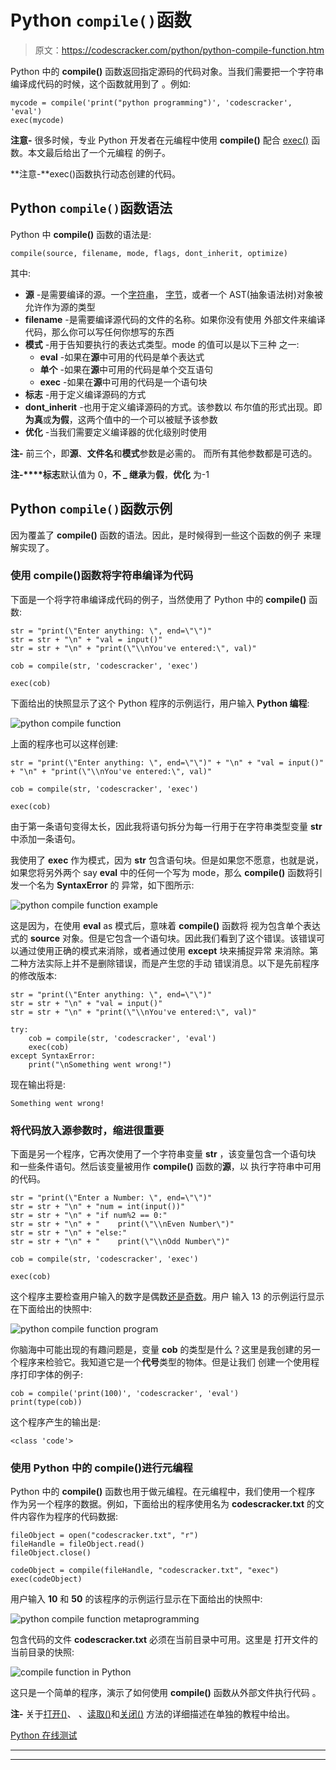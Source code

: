 # Python `compile()`函数

> 原文：<https://codescracker.com/python/python-compile-function.htm>

Python 中的 **compile()** 函数返回指定源码的代码对象。当我们需要把一个字符串编译成代码的时候，这个函数就用到了 。例如:

```
mycode = compile('print("python programming")', 'codescracker', 'eval')
exec(mycode)
```

**注意-** 很多时候，专业 Python 开发者在元编程中使用 **compile()** 配合 [exec()](/python/python-exec-function.htm) 函数。本文最后给出了一个元编程 的例子。

**注意-**exec()函数执行动态创建的代码。

## Python `compile()`函数语法

Python 中 **compile()** 函数的语法是:

```
compile(source, filename, mode, flags, dont_inherit, optimize)
```

其中:

*   **源** -是需要编译的源。一个[字符串](/python/python-strings.htm)， [字节](/python/python-bytes.htm)，或者一个 AST(抽象语法树)对象被允许作为源的类型
*   **filename** -是需要编译源代码的文件的名称。如果你没有使用 外部文件来编译代码，那么你可以写任何你想写的东西
*   **模式** -用于告知要执行的表达式类型。mode 的值可以是以下三种 之一:
    *   **eval** -如果在**源**中可用的代码是单个表达式
    *   **单个** -如果在**源**中可用的代码是单个交互语句
    *   **exec** -如果在**源**中可用的代码是一个语句块
*   **标志** -用于定义编译源码的方式
*   **dont_inherit** -也用于定义编译源码的方式。该参数以 布尔值的形式出现。即**为真**或**为假**，这两个值中的一个可以被赋予该参数
*   **优化** -当我们需要定义编译器的优化级别时使用

**注-** 前三个，即**源**、**文件名**和**模式**参数是必需的。 而所有其他参数都是可选的。

**注-****标志**默认值为 0，**不 _ 继承**为**假**，**优化** 为-1

## Python `compile()`函数示例

因为覆盖了 **compile()** 函数的语法。因此，是时候得到一些这个函数的例子 来理解实现了。

### 使用 compile()函数将字符串编译为代码

下面是一个将字符串编译成代码的例子，当然使用了 Python 中的 **compile()** 函数:

```
str = "print(\"Enter anything: \", end=\"\")"
str = str + "\n" + "val = input()"
str = str + "\n" + "print(\"\\nYou've entered:\", val)"

cob = compile(str, 'codescracker', 'exec')

exec(cob)
```

下面给出的快照显示了这个 Python 程序的示例运行，用户输入 **Python 编程**:

![python compile function](img/0bd036723240dbf69be0d1298b7ba67c.png)

上面的程序也可以这样创建:

```
str = "print(\"Enter anything: \", end=\"\")" + "\n" + "val = input()" + "\n" + "print(\"\\nYou've entered:\", val)"

cob = compile(str, 'codescracker', 'exec')

exec(cob)
```

由于第一条语句变得太长，因此我将语句拆分为每一行用于在字符串类型变量 **str** 中添加一条语句。

我使用了 **exec** 作为模式，因为 **str** 包含语句块。但是如果您不愿意，也就是说， 如果您将另外两个 say **eval** 中的任何一个写为 mode，那么 **compile()** 函数将引发一个名为 **SyntaxError** 的 异常，如下图所示:

![python compile function example](img/ae6aed359e62388031bd957362e468b7.png)

这是因为，在使用 **eval** as 模式后，意味着 **compile()** 函数将 视为包含单个表达式的 **source** 对象。但是它包含一个语句块。因此我们看到了这个错误。该错误可以通过使用正确的模式来消除，或者通过使用 **except** 块来捕捉异常 来消除。第二种方法实际上并不是删除错误，而是产生您的手动 错误消息。以下是先前程序的修改版本:

```
str = "print(\"Enter anything: \", end=\"\")"
str = str + "\n" + "val = input()"
str = str + "\n" + "print(\"\\nYou've entered:\", val)"

try:
    cob = compile(str, 'codescracker', 'eval')
    exec(cob)
except SyntaxError:
    print("\nSomething went wrong!")
```

现在输出将是:

```
Something went wrong!
```

### 将代码放入源参数时，缩进很重要

下面是另一个程序，它再次使用了一个字符串变量 **str** ，该变量包含一个语句块 和一些条件语句。然后该变量被用作 **compile()** 函数的**源**，以 执行字符串中可用的代码。

```
str = "print(\"Enter a Number: \", end=\"\")"
str = str + "\n" + "num = int(input())"
str = str + "\n" + "if num%2 == 0:"
str = str + "\n" + "    print(\"\\nEven Number\")"
str = str + "\n" + "else:"
str = str + "\n" + "    print(\"\\nOdd Number\")"

cob = compile(str, 'codescracker', 'exec')

exec(cob)
```

这个程序主要检查用户输入的数字是偶数[还是奇数](/python/program/python-program-check-even-odd.htm)。用户 输入 13 的示例运行显示在下面给出的快照中:

![python compile function program](img/6b5ba231991d2b12e81a12f832af292f.png)

你脑海中可能出现的有趣问题是，变量 **cob** 的类型是什么？这里是我创建的另一个程序来检验它。我知道它是一个**代号**类型的物体。但是让我们 创建一个使用程序打印字体的例子:

```
cob = compile('print(100)', 'codescracker', 'eval')
print(type(cob))
```

这个程序产生的输出是:

```
<class 'code'>
```

### 使用 Python 中的 compile()进行元编程

Python 中的 **compile()** 函数也用于做元编程。在元编程中，我们使用一个程序 作为另一个程序的数据。例如，下面给出的程序使用名为 **codescracker.txt** 的文件内容作为程序的代码数据:

```
fileObject = open("codescracker.txt", "r")
fileHandle = fileObject.read()
fileObject.close()

codeObject = compile(fileHandle, "codescracker.txt", "exec")
exec(codeObject)
```

用户输入 **10** 和 **50** 的该程序的示例运行显示在下面给出的快照中:

![python compile function metaprogramming](img/dd859bc27328bbfa718152d2864152e9.png)

包含代码的文件 **codescracker.txt** 必须在当前目录中可用。这里是 打开文件的当前目录的快照:

![compile function in Python](img/56cbbf9fb38ab26bd8c453e2194390b0.png)

这只是一个简单的程序，演示了如何使用 **compile()** 函数从外部文件执行代码 。

**注-** 关于[打开()](/python/python-open-function.htm)、 、[读取()](/python/python-read-function.htm)和[关闭()](/python/python-close-function.htm) 方法的详细描述在单独的教程中给出。

[Python 在线测试](/exam/showtest.php?subid=10)

* * *

* * *